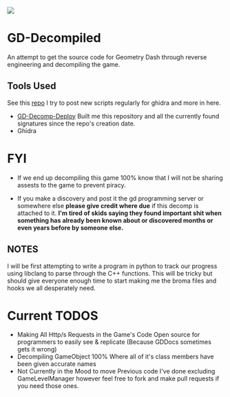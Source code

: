 <p>
<a href="https://discord.gg/GpBrjrebd5"><img src=https://img.shields.io/badge/Discord_Server-3670a0?style=for-the-badge&logo=discord&logoColor=white></a>
</p>

# GD-Decompiled
 An attempt to get the source code for Geometry Dash through reverse engineering and decompiling the game.  


## Tools Used
See this [repo](https://github.com/CallocGD/Geometry-Dash-Miscellaneous-Decomp-Tools) I try to post new scripts regularly for ghidra and more in here.
- [GD-Decomp-Deploy](https://github.com/CallocGD/GD-Decomp-Deploy) Built me this repository and all the currently found signatures since the repo's creation date.
- Ghidra

# FYI
- If we end up decompiling this game 100% know that I will not be sharing assests to the game to prevent piracy.

- If you make a discovery and post it the gd programming server or somewhere else __please give credit where due__ if this decomp is attached to it. __I'm tired of skids saying they found important shit when something has already been known about or discovered months or even years before by someone else.__


## NOTES
I will be first attempting to write a program in python to track our progress using libclang to parse through the C++ functions. This will be tricky but should give everyone enough time to start making me the broma files and hooks we all desperately need.


# Current TODOS
- Making All Http/s Requests in the Game's Code Open source for programmers to easily see & replicate (Because GDDocs sometimes gets it wrong)
- Decompiling GameObject 100% Where all of it's class members have been given accurate names
- Not Currently in the Mood to move Previous code I've done excluding GameLevelManager however feel free to fork and make pull requests if you need those ones.
